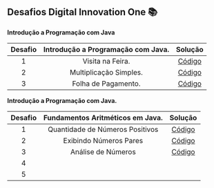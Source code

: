 ## Desafios Digital Innovation One :books:

**Introdução a Programação com Java**

| Desafio | **Introdução a Programação com Java.** |                           Solução                            |
| :-----: | :------------------------------------: | :----------------------------------------------------------: |
|    1    |            Visita na Feira.            | [Código](https://github.com/renanbandeira94/Desafios-DIO-Java/blob/master/Introdu%C3%A7%C3%A3o%20a%20Programa%C3%A7%C3%A3o%20com%20Java/1.%20Visita%20na%20Feira/Desafio.java) |
|    2    |         Multiplicação Simples.         | [Código](https://github.com/renanbandeira94/Desafios-DIO-Java/blob/master/Introdu%C3%A7%C3%A3o%20a%20Programa%C3%A7%C3%A3o%20com%20Java/2.%20Multiplica%C3%A7%C3%A3o%20Simples/Desafio.java) |
|    3    |          Folha de Pagamento.           | [Código](https://github.com/renanbandeira94/Desafios-DIO-Java/blob/master/Introdu%C3%A7%C3%A3o%20a%20Programa%C3%A7%C3%A3o%20com%20Java/3.%20Folha%20de%20Pagamento/Desafio.java) |

**Introdução a Programação com Java.**

| Desafio | Fundamentos Aritméticos em Java. |                           Solução                            |
| :-----: | :------------------------------: | :----------------------------------------------------------: |
|    1    | Quantidade de Números Positivos  | [Código](https://github.com/renanbandeira94/Desafios-DIO-Java/blob/master/Fundamentos%20Aritm%C3%A9ticos%20em%20Java/1.%20Quantidade%20de%20N%C3%BAmeros%20Positivos/Desafio.java) |
|    2    |      Exibindo Números Pares      | [Código](https://github.com/renanbandeira94/Desafios-DIO-Java/blob/master/Fundamentos%20Aritm%C3%A9ticos%20em%20Java/2.%20Exibindo%20N%C3%BAmeros%20Pares/Desafio.java) |
|    3    |        Análise de Números        | [Código](https://github.com/renanbandeira94/Desafios-DIO-Java/blob/master/Fundamentos%20Aritm%C3%A9ticos%20em%20Java/3.%20An%C3%A1lise%20de%20N%C3%BAmeros/Desafio.java) |
|    4    |                                  |                                                              |
|    5    |                                  |                                                              |

